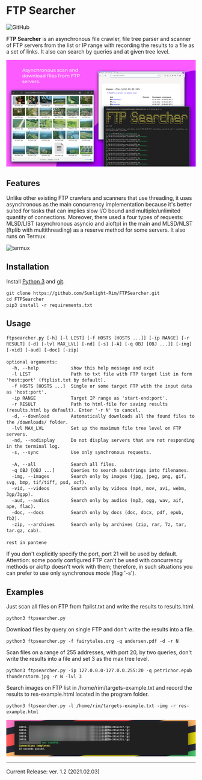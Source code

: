 FTP Searcher
=========
![GitHub](https://img.shields.io/github/license/Sunlight-Rim/FTPSearcher?color=green)

**FTP Searcher** is an asynchronous file crawler, file tree parser and scanner of FTP servers from the list or IP range with recording the results to a file as a set of links. It also can search by queries and at given tree level.

![preview](imgs/preview.jpg)

Features
--------
Unlike other existing FTP crawlers and scanners that use threading, it uses asynchronous as the main concurrency implementation because it's better suited for tasks that can implies slow I/O bound and multiple/unlimited quantity of connections. Moreover, there used a four types of requests: MLSD/LIST (asynchronous asyncio and aioftp) in the main and MLSD/NLST (ftplib with multithreading) as a reserve method for some servers. It also runs on Termux.

![termux](imgs/termux.png)

Installation
--------
Install [Python 3](https://www.python.org/downloads/) and [git](https://git-scm.com/downloads).

```
git clone https://github.com/Sunlight-Rim/FTPSearcher.git
cd FTPSearcher
pip3 install -r requirements.txt
```

Usage
--------

```
ftpsearcher.py [-h] [-l LIST] [-f HOSTS [HOSTS ...]] [-ip RANGE] [-r RESULT] [-d] [-lvl MAX_LVL] [-nd] [-s] [-A] [-q OBJ [OBJ ...]] [-img] [-vid] [-aud] [-doc] [-zip]

optional arguments:
  -h, --help            show this help message and exit
  -l LIST               Path to txt file with FTP target list in form 'host:port' (ftplist.txt by default).
  -f HOSTS [HOSTS ...]  Single or some target FTP with the input data as 'host:port'.
  -ip RANGE             Target IP range as 'start-end:port'.
  -r RESULT             Path to html-file for saving results (results.html by default). Enter '-r N' to cancel.
  -d, --download        Automatically downloads all the found files to the /downloads/ folder.
  -lvl MAX_LVL          Set up the maximum file tree level on FTP servers.
  -nd, --nodisplay      Do not display servers that are not responding in the terminal log.
  -s, --sync            Use only synchronous requests.

  -A, --all             Search all files.
  -q OBJ [OBJ ...]      Queries to search substrings into filenames.
  -img, --images        Search only by images (jpg, jpeg, png, gif, svg, bmp, tif/tiff, psd, xcf).
  -vid, --videos        Search only by videos (mp4, mov, avi, webm, 3gp/3gpp).
  -aud, --audios        Search only by audios (mp3, ogg, wav, aif, ape, flac).
  -doc, --docs          Search only by docs (doc, docx, pdf, epub, fb2).
  -zip, --archives      Search only by archives (zip, rar, 7z, tar, tar.gz, cab).

rest in pantene
```

If you don't explicitly specify the port, port 21 will be used by default.\
Attention: some poorly configured FTP can't be used with concurrency methods or aioftp doesn't work with them; therefore, in such situations you can prefer to use only synchronous mode (flag '-s').

Examples
--------

Just scan all files on FTP from ftplist.txt and write the results to results.html.
```
python3 ftpsearcher.py
```

Download files by query on single FTP and don't write the results into a file.
```
python3 ftpsearcher.py -f fairytales.org -q andersen.pdf -d -r N
```

Scan files on a range of 255 addresses, with port 20, by two queries, don't write the results into a file and set 3 as the max tree level.
```
python3 ftpsearcher.py -ip 127.0.0.0-127.0.0.255:20 -q petrichor.epub thunderstorm.jpg -r N -lvl 3
```

Search images on FTP list in /home/rim/targets-example.txt and record the results to res-example.html located in the program folder.
```
python3 ftpsearcher.py -l /home/rim/targets-example.txt -img -r res-example.html
```
![speed](imgs/seconds.png)

--------

Current Release: ver. 1.2 (2021.02.03)
